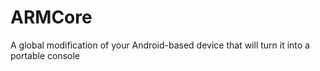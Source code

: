 # ARMCore
A global modification of your Android-based device that will turn it into a portable console
